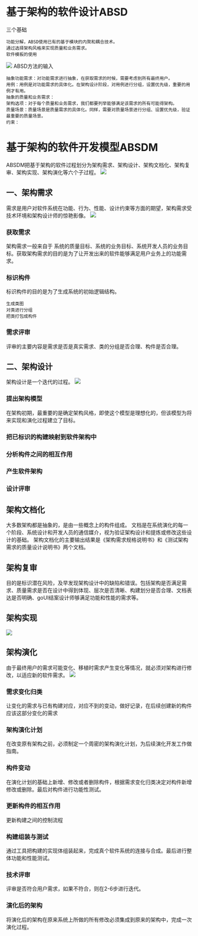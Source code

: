 # 基于架构的软件设计ABSD
三个基础
```
功能分解，ABSD使用已有的基于模块的内聚和耦合技术。
通过选择架构风格来实现质量和业务需求。
软件模板的使用
```
![](/images/ruankao/3-5.png)
ABSD方法的输入
```
抽象功能需求：对功能需求进行抽象，在获取需求的时候，需要考虑到所有最终用户。
用例：用例是对功能需求的具体化。在架构设计阶段，对用例进行分组，设置优先级，重要的用例才有用。
抽象的质量和业务需求：
架构选项：对于每个质量和业务需求，我们都要列举能够满足该需求的所有可能得架构。
质量场景：质量场景是质量需求的具体化。同样，需要对质量场景进行分组、设置优先级，验证最重要的质量场景。
约束：
```

# 基于架构的软件开发模型ABSDM
ABSDM把基于架构的软件过程划分为架构需求、架构设计、架构文档化、架构复审、架构实现、架构演化等六个子过程。
![](/images/ruankao/3-6.png)

## 一、架构需求
需求是用户对软件系统在功能、行为、性能、设计约束等方面的期望，架构需求受技术环境和架构设计师的惊艳影像。
![](/images/ruankao/3-7.png)
### 获取需求
架构需求一般来自于 系统的质量目标、系统的业务目标、系统开发人员的业务目标。获取架构需求的目的是为了让开发出来的软件能够满足用户业务上的功能需求。
### 标识构件
标识构件的目的是为了生成系统的初始逻辑结构。
```
生成类图
对类进行分组
把类打包成构件
```
### 需求评审
评审的主要内容是需求是否是真实需求、类的分组是否合理、构件是否合理。

## 二、架构设计
架构设计是一个迭代的过程。
![](/images/ruankao/3-8.png)
### 提出架构模型
在架构初期，最重要的是确定架构风格，即使这个模型是理想化的，但该模型为将来实现和演化过程建立了目标。
### 把已标识的构建映射到软件架构中

### 分析构件之间的相互作用

### 产生软件架构

### 设计评审

## 架构文档化
大多数架构都是抽象的，是由一些概念上的构件组成。
文档是在系统演化的每一个阶段、系统设计和开发人员的通信媒介，视为验证架构设计和提炼或修改这些设计的基础。
架构文档化的主要输出结果是《架构需求规格说明书》和《测试架构需求的质量设计说明书》两个文档。

## 架构复审
目的是标识潜在风险，及早发现架构设计中的缺陷和错误。包括架构是否满足需求、质量需求是否在设计中得到体现、层次是否清晰、构建划分是否合理、文档表达是否明确、goUI结案设计师够满足功能和性能的需求等。

## 架构实现
![](/images/ruankao/3-9.png)

## 架构演化
由于最终用户的需求可能变化、移植时需求产生变化等情况，就必须对架构进行修改，以适应新的软件需求。
![](/images/ruankao/3-10.png)
### 需求变化归类
让变化的需求与已有构建对应，对应不到的变动，做好记录，在后续创建新的构件应该这部分变化的需求
### 架构演化计划
在改变原有架构之前，必须制定一个周密的架构演化计划，为后续演化开发工作做指南。
### 构件变动
在演化计划的基础上新增、修改或者删除构件，根据需求变化归类决定对构件新增修改或删除。最后对构件进行功能性测试。
### 更新构件的相互作用
更新构建之间的控制流程
### 构建组装与测试
通过工具把构建的实现体组装起来，完成真个软件系统的连接与合成。最后进行整体功能和性能测试。
### 技术评审
评审是否符合用户需求，如果不符合，则在2-6步进行迭代。
### 演化后的架构
将演化后的架构在原来系统上所做的所有修改必须集成到原来的架构中，完成一次演化过程。